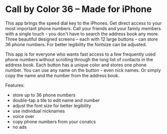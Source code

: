 # Call by Color 36 – Made for iPhone

This app brings the speed dial key to the iPhones. Get direct access to your most important phone numbers. 
Call your friends and your family members with a single touch - you don't have to search the address book any more.
Three beautiful designed screens – each with 12 large buttons – can store 36 phone numbers. 
For better legibility the fontsize can be adjusted. 

This app is for everyone who wants fast access to a few frequently used phone numbers without scrolling through the long list of contacts in the address book.
Each button has a unique color and stores one phone number. You can use any name on the button – even nick names. 
Or simply copy the name and the number from the address book.

Features:
* store up to 36 phone numbers
* double-tap a tile to edit name and number
* adjust the font size for better legibility
* use individual nicknames
* voice over
* copy phone numbers from your conatcs
* no ads
